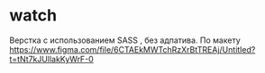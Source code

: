 # watch

Верстка с использованием SASS , без адпатива. 
По макету https://www.figma.com/file/6CTAEkMWTchRzXrBtTREAj/Untitled?t=tNt7kJUllakKyWrF-0
